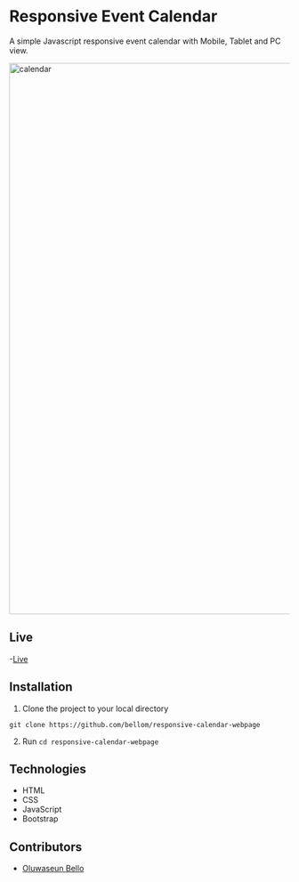 # Responsive Event Calendar
A simple Javascript responsive event calendar with Mobile, Tablet and PC view.

<img width="991" alt="calendar" src="![image](https://user-images.githubusercontent.com/31897434/75375696-e4010200-58ce-11ea-9bb8-4dd70b236243.png)">

## Live
-[Live](https://raw.githack.com/bellom/responsive-calendar-webpage/sample1/index.html)

## Installation

1. Clone the project to your local directory

```
git clone https://github.com/bellom/responsive-calendar-webpage
```

2. Run `cd responsive-calendar-webpage`


## Technologies

- HTML
- CSS
- JavaScript
- Bootstrap

## Contributors
* [Oluwaseun Bello](https://github.com/bellom)
